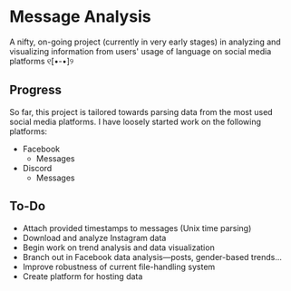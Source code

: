 # Message Analysis

A nifty, on-going project (currently in very early stages) in analyzing and visualizing information from users' usage of language on social media platforms ୧[•-•]୨

## Progress

So far, this project is tailored towards parsing data from the most used social media platforms. I have loosely started work on the following platforms:

- Facebook
    -  Messages 
- Discord
    - Messages

## To-Do

- Attach provided timestamps to messages (Unix time parsing)
- Download and analyze Instagram data
- Begin work on trend analysis and data visualization
- Branch out in Facebook data analysis—posts, gender-based trends...
- Improve robustness of current file-handling system
- Create platform for hosting data
